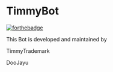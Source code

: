 # TimmyBot
[![forthebadge](https://forthebadge.com/images/badges/made-with-python.svg)](https://forthebadge.com)

This Bot is developed and maintained by

TimmyTrademark

DooJayu
